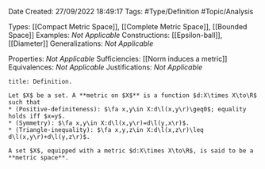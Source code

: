 <div class="topSpace"></div>

Date Created: 27/09/2022 18:49:17
Tags: #Type/Definition #Topic/Analysis

Types: [[Compact Metric Space]], [[Complete Metric Space]], [[Bounded Space]]
Examples: _Not Applicable_
Constructions: [[Epsilon-ball]], [[Diameter]]
Generalizations: _Not Applicable_

Properties: _Not Applicable_
Sufficiencies: [[Norm induces a metric]]
Equivalences: _Not Applicable_
Justifications: _Not Applicable_

``` ad-Definition
title: Definition.

Let $X$ be a set. A **metric on $X$** is a function $d:X\times X\to\R$ such that
* (Positive-definiteness): $\fa x,y\in X:d\l(x,y\r)\geq0$; equality holds iff $x=y$.
* (Symmetry): $\fa x,y\in X:d\l(x,y\r)=d\l(y,x\r)$.
* (Triangle-inequality): $\fa x,y,z\in X:d\l(x,z\r)\leq d\l(x,y\r)+d\l(y,z\r)$.

A set $X$, equipped with a metric $d:X\times X\to\R$, is said to be a **metric space**.

```
